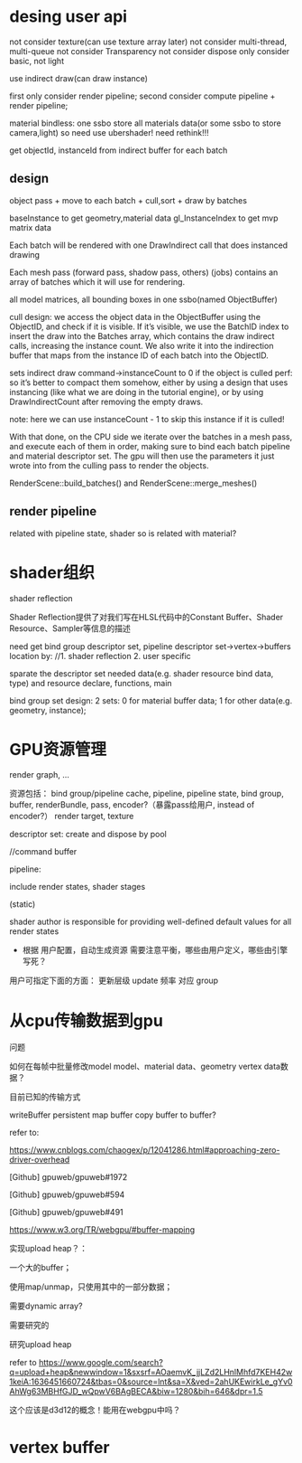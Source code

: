
# desing user api

<!-- not consider gpu cull -->
not consider texture(can use texture array later)
not consider multi-thread, multi-queue
not consider Transparency
not consider dispose
only consider basic, not light

use indirect draw(can draw instance)

first only consider render pipeline; 
second consider compute pipeline + render pipeline;



material bindless:
one ssbo store all materials data(or some ssbo to store camera,light)
so need use ubershader!
need rethink!!!


get objectId, instanceId from indirect buffer for each batch




## design

object pass + move to each batch + cull,sort + draw by batches

baseInstance to get geometry,material data
gl_InstanceIndex to get mvp matrix data


Each batch will be rendered with one DrawIndirect call that does instanced drawing


Each mesh pass (forward pass, shadow pass, others) (jobs) contains an array of batches which it will use for rendering.



all model matrices, all bounding boxes in one ssbo(named ObjectBuffer)

cull design:
we access the object data in the ObjectBuffer using the ObjectID, and check if it is visible.
If it’s visible, we use the BatchID index to insert the draw into the Batches array, which contains the draw indirect calls, increasing the instance count.
We also write it into the indirection buffer that maps from the instance ID of each batch into the ObjectID.




sets indirect draw command->instanceCount to 0 if the object is culled
perf:  so it’s better to compact them somehow, either by using a design that uses instancing (like what we are doing in the tutorial engine), or by using DrawIndirectCount after removing the empty draws.

note: here we can use instanceCount - 1 to skip this instance if it is culled!





With that done, on the CPU side we iterate over the batches in a mesh pass, and execute each of them in order, making sure to bind each batch pipeline and material descriptor set.
The gpu will then use the parameters it just wrote into from the culling pass to render the objects.




RenderScene::build_batches() and RenderScene::merge_meshes() 


## render pipeline

related with pipeline state, shader
so is related with material?





# shader组织

shader reflection

Shader Reflection提供了对我们写在HLSL代码中的Constant Buffer、Shader Resource、Sampler等信息的描述



need get bind group descriptor set, pipeline descriptor set->vertex->buffers location by:
//1. shader reflection
2. user specific


sparate the descriptor set needed data(e.g. shader resource bind data, type) and resource declare, functions, main



bind group set design:
2 sets:
0 for material buffer data;
1 for other data(e.g. geometry, instance);



# GPU资源管理
render graph, ...

资源包括：
bind group/pipeline cache, pipeline, pipeline state, bind group, buffer, renderBundle, pass, encoder?（暴露pass给用户, instead of encoder?）
render target, texture


descriptor set:
create and dispose by pool

//command buffer

pipeline:
<!-- include render states, shader stages, pass data(e.g. colorAttachments) -->
include render states, shader stages

(static)




shader author is responsible for providing well-defined default values for all render states





  - 根据 用户配置，自动生成资源
需要注意平衡，哪些由用户定义，哪些由引擎写死？

用户可指定下面的方面：
更新层级
update 频率 对应 group





# 从cpu传输数据到gpu

问题

如何在每帧中批量修改model model、material data、geometry vertex data数据？



目前已知的传输方式



writeBuffer
persistent map buffer
copy buffer to buffer?





refer to:

https://www.cnblogs.com/chaogex/p/12041286.html#approaching-zero-driver-overhead

[Github] gpuweb/gpuweb#1972

[Github] gpuweb/gpuweb#594

[Github] gpuweb/gpuweb#491

https://www.w3.org/TR/webgpu/#buffer-mapping







实现upload heap？：

一个大的buffer；

使用map/unmap，只使用其中的一部分数据；

需要dynamic array?



需要研究的





研究upload heap



refer to https://www.google.com/search?q=upload+heap&newwindow=1&sxsrf=AOaemvK_jjLZd2LHnlMhfd7KEH42w1keiA:1636451660724&tbas=0&source=lnt&sa=X&ved=2ahUKEwirkLe_gYv0AhWg63MBHfGJD_wQpwV6BAgBECA&biw=1280&bih=646&dpr=1.5



这个应该是d3d12的概念！能用在webgpu中吗？


# vertex buffer
